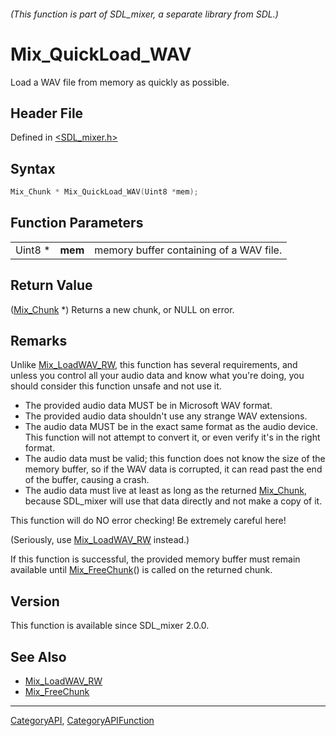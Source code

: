 ###### (This function is part of SDL_mixer, a separate library from SDL.)
# Mix_QuickLoad_WAV

Load a WAV file from memory as quickly as possible.

## Header File

Defined in [<SDL_mixer.h>](https://github.com/libsdl-org/SDL_mixer/blob/SDL2/include/SDL_mixer.h)

## Syntax

```c
Mix_Chunk * Mix_QuickLoad_WAV(Uint8 *mem);
```

## Function Parameters

|         |         |                                         |
| ------- | ------- | --------------------------------------- |
| Uint8 * | **mem** | memory buffer containing of a WAV file. |

## Return Value

([Mix_Chunk](Mix_Chunk) *) Returns a new chunk, or NULL on error.

## Remarks

Unlike [Mix_LoadWAV_RW](Mix_LoadWAV_RW), this function has several
requirements, and unless you control all your audio data and know what
you're doing, you should consider this function unsafe and not use it.

- The provided audio data MUST be in Microsoft WAV format.
- The provided audio data shouldn't use any strange WAV extensions.
- The audio data MUST be in the exact same format as the audio device. This
  function will not attempt to convert it, or even verify it's in the right
  format.
- The audio data must be valid; this function does not know the size of the
  memory buffer, so if the WAV data is corrupted, it can read past the end
  of the buffer, causing a crash.
- The audio data must live at least as long as the returned
  [Mix_Chunk](Mix_Chunk), because SDL_mixer will use that data directly and
  not make a copy of it.

This function will do NO error checking! Be extremely careful here!

(Seriously, use [Mix_LoadWAV_RW](Mix_LoadWAV_RW) instead.)

If this function is successful, the provided memory buffer must remain
available until [Mix_FreeChunk](Mix_FreeChunk)() is called on the returned
chunk.

## Version

This function is available since SDL_mixer 2.0.0.

## See Also

- [Mix_LoadWAV_RW](Mix_LoadWAV_RW)
- [Mix_FreeChunk](Mix_FreeChunk)

----
[CategoryAPI](CategoryAPI), [CategoryAPIFunction](CategoryAPIFunction)

